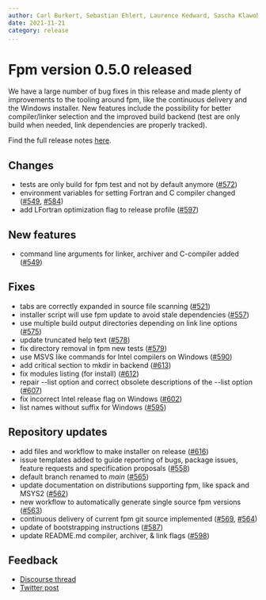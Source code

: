 ```yaml
---
author: Carl Burkert, Sebastian Ehlert, Laurence Kedward, Sascha Klawohn, Brad Richardson, Damian Rouson, Simon Rowe, Carlos Une, John Urban, Zuo Zhihua
date: 2021-11-21
category: release
...
```


# Fpm version 0.5.0 released

We have a large number of bug fixes in this release and made plenty of improvements to the tooling around fpm, like the continuous delivery and the Windows installer.
New features include the possibility for better compiler/linker selection and the improved build backend (test are only build when needed, link dependencies are properly tracked).

Find the full release notes [here](https://github.com/fortran-lang/fpm/releases/tag/v0.5.0).

## Changes

- tests are only build for fpm test and not by default anymore ([#572](https://github.com/fortran-lang/fpm/pull/572))
- environment variables for setting Fortran and C compiler changed ([#549](https://github.com/fortran-lang/fpm/pull/549), [#584](https://github.com/fortran-lang/fpm/pull/584))
- add LFortran optimization flag to release profile ([#597](https://github.com/fortran-lang/fpm/pull/597))


## New features

- command line arguments for linker, archiver and C-compiler added ([#549](https://github.com/fortran-lang/fpm/pull/549))


## Fixes

- tabs are correctly expanded in source file scanning ([#521](https://github.com/fortran-lang/fpm/pull/521))
- installer script will use fpm update to avoid stale dependencies ([#557](https://github.com/fortran-lang/fpm/pull/557))
- use multiple build output directories depending on link line options ([#575](https://github.com/fortran-lang/fpm/pull/575))
- update truncated help text ([#578](https://github.com/fortran-lang/fpm/pull/578))
- fix directory removal in fpm new tests ([#579](https://github.com/fortran-lang/fpm/pull/579))
- use MSVS like commands for Intel compilers on Windows ([#590](https://github.com/fortran-lang/fpm/pull/590))
- add critical section to mkdir in backend ([#613](https://github.com/fortran-lang/fpm/pull/613))
- fix modules listing (for install) ([#612](https://github.com/fortran-lang/fpm/pull/612))
- repair --list option and correct obsolete descriptions of the --list option ([#607](https://github.com/fortran-lang/fpm/pull/607))
- fix incorrect Intel release flag on Windows
  ([#602](https://github.com/fortran-lang/fpm/pull/602))
- list names without suffix for Windows
  ([#595](https://github.com/fortran-lang/fpm/pull/595))


## Repository updates

- add files and workflow to make installer on release ([#616](https://github.com/fortran-lang/fpm/pull/616))
- issue templates added to guide reporting of bugs, package issues, feature requests and specification proposals ([#558](https://github.com/fortran-lang/fpm/pull/558))
- default branch renamed to *main* ([#565](https://github.com/fortran-lang/fpm/pull/565))
- update documentation on distributions supporting fpm, like spack and MSYS2 ([#562](https://github.com/fortran-lang/fpm/pull/562))
- new workflow to automatically generate single source fpm versions ([#563](https://github.com/fortran-lang/fpm/pull/563))
- continuous delivery of current fpm git source implemented ([#569](https://github.com/fortran-lang/fpm/pull/569), [#564](https://github.com/fortran-lang/fpm/pull/564))
- update of bootstrapping instructions ([#587](https://github.com/fortran-lang/fpm/pull/587))
- update README.md compiler, archiver, & link flags ([#598](https://github.com/fortran-lang/fpm/pull/598))


## Feedback

- [Discourse thread](https://fortran-lang.discourse.group/t/2314)
- [Twitter post](https://twitter.com/fortranlang/status/1462506491752161286)
